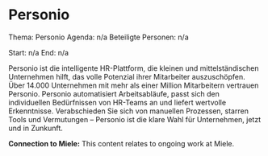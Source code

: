 # Personio
Thema: Personio
Agenda: n/a
Beteiligte Personen: n/a

Start: n/a
End: n/a

Personio ist die intelligente HR-Plattform, die kleinen und mittelständischen Unternehmen hilft, das volle Potenzial ihrer Mitarbeiter auszuschöpfen. Über 14.000 Unternehmen mit mehr als einer Million Mitarbeitern vertrauen Personio. Personio automatisiert Arbeitsabläufe, passt sich den individuellen Bedürfnissen von HR-Teams an und liefert wertvolle Erkenntnisse. Verabschieden Sie sich von manuellen Prozessen, starren Tools und Vermutungen – Personio ist die klare Wahl für Unternehmen, jetzt und in Zunkunft.

**Connection to Miele:** This content relates to ongoing work at Miele.
